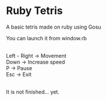 <head>
<h1>Ruby Tetris </h1>

<head>
<body>

A basic tetris made on ruby using Gosu

You can launch it from window.rb
<br>
<br>

Left - Right -> Movement
<br>
Down -> Increase speed
<br>
P -> Pause
<br>
Esc -> Exit
<br>
<br>

It is not finished... yet.
</body>
